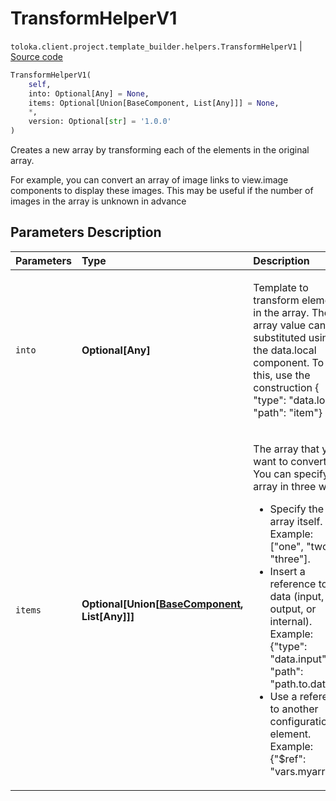 # TransformHelperV1
`toloka.client.project.template_builder.helpers.TransformHelperV1` | [Source code](https://github.com/Toloka/toloka-kit/blob/v1.1.4/src/client/project/template_builder/helpers.py#L257)

```python
TransformHelperV1(
    self,
    into: Optional[Any] = None,
    items: Optional[Union[BaseComponent, List[Any]]] = None,
    *,
    version: Optional[str] = '1.0.0'
)
```

Creates a new array by transforming each of the elements in the original array.


For example, you can convert an array of image links to view.image components to display these images. This may be
useful if the number of images in the array is unknown in advance

## Parameters Description

| Parameters | Type | Description |
| :----------| :----| :-----------|
`into`|**Optional\[Any\]**|<p>Template to transform elements in the array. The array value can be substituted using the data.local component. To do this, use the construction { &quot;type&quot;: &quot;data.local&quot;, &quot;path&quot;: &quot;item&quot;}</p>
`items`|**Optional\[Union\[[BaseComponent](toloka.client.project.template_builder.base.BaseComponent.md), List\[Any\]\]\]**|<p>The array that you want to convert. You can specify an array in three ways:</p> <ul> <li>Specify the array itself. Example: [&quot;one&quot;, &quot;two&quot;, &quot;three&quot;].</li> <li>Insert a reference to data (input, output, or internal). Example: {&quot;type&quot;: &quot;data.input&quot;,   &quot;path&quot;: &quot;path.to.data&quot;}.</li> <li>Use a reference to another configuration element. Example: {&quot;$ref&quot;: &quot;vars.myarray&quot;}.</li> </ul>
